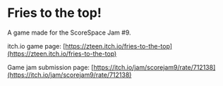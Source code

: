 # Fries to the top!

A game made for the ScoreSpace Jam #9.

itch.io game page: [https://zteen.itch.io/fries-to-the-top](https://zteen.itch.io/fries-to-the-top)

Game jam submission page: [https://itch.io/jam/scorejam9/rate/712138](https://itch.io/jam/scorejam9/rate/712138)
